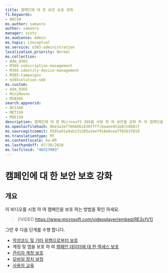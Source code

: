 ```yaml
---
title: 캠페인에 대 한 보안 보호 강화
f1.keywords:
- NOCSH
ms.author: samanro
author: samanro
manager: scotv
ms.audience: Admin
ms.topic: conceptual
ms.service: o365-administration
localization_priority: Normal
ms.collection:
- Adm_O365
- M365-subscription-management
- M365-identity-device-management
- M365-Campaigns
- m365solution-smb
ms.custom:
- Adm_O365
- MiniMaven
- MSB365
search.appverid:
- BCS160
- MET150
- MOE150
description: 캠페인에 대 한 Microsoft 365을 사용 하 여 보안을 강화 하 여 캠페인을 보호 하는 방법을 알아봅니다.
ms.openlocfilehash: 0be3a3ef766686c830ffffc8aaee451b67c0b81f
ms.sourcegitcommit: 6501e01a9ab131205a3eef910e6cea7f65b3f010
ms.translationtype: MT
ms.contentlocale: ko-KR
ms.lasthandoff: 07/30/2020
ms.locfileid: "46527093"
---
```

# <a name="bump-up-security-protection-for-your-campaign"></a>캠페인에 대 한 보안 보호 강화


## <a name="overview"></a>개요 
이 비디오를 시청 하 여 캠페인을 보호 하는 방법을 확인 하세요.


> [!VIDEO https://www.microsoft.com/videoplayer/embed/RE3cfV1]  


그런 후 다음 단계를 수행 합니다.
- [악성코드 및 기타 위협으로부터 보호](m365-campaigns-increase-protection.md)
- 계정 및 앱을 보호 하 여 [캠페인 데이터에 대 한 액세스 보호](m365-campaigns-conditional-access.md)
- [관리자 계정 보호](m365-campaigns-protect-admin-accounts.md)
- [모바일 장치 설정](../business/set-up-mobile-devices.md?toc=/microsoft-365/campaigns/toc.json)
- [사용자 교육](m365-campaigns-users.md) 

